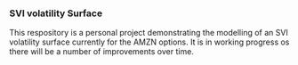 <h3> SVI volatility Surface</h3>
This respository is a personal project demonstrating the modelling of an SVI volatility surface currently for the AMZN options. It is in working progress os there will be a number of improvements over time.  
